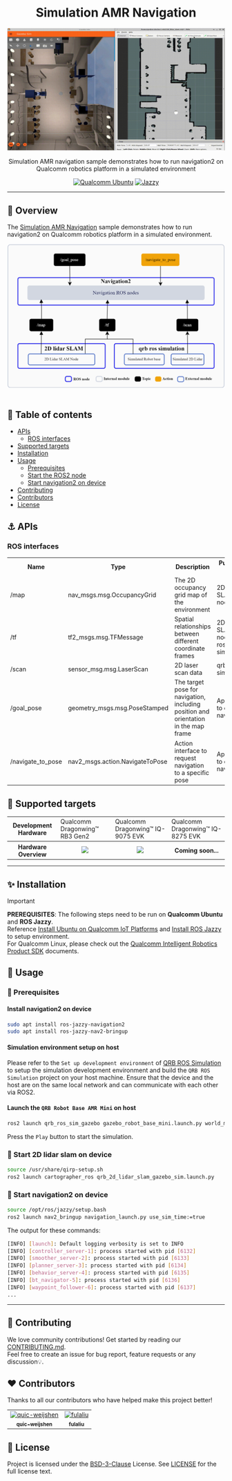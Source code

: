 <div align="center">
  <h1>Simulation AMR Navigation</h1>
  <p align="center">
    <img src="./resource/simulation-amr-navigation-result.gif" alt="Qualcomm QRB ROS" title="Qualcomm QRB ROS" />
  </p>
  <p>Simulation AMR navigation sample demonstrates how to run navigation2 on Qualcomm robotics platform in a simulated environment</p>
  
  <a href="https://ubuntu.com/download/qualcomm-iot" target="_blank"><img src="https://img.shields.io/badge/Qualcomm%20Ubuntu-E95420?style=for-the-badge&logo=ubuntu&logoColor=white" alt="Qualcomm Ubuntu"></a>
  <a href="https://docs.ros.org/en/jazzy/" target="_blank"><img src="https://img.shields.io/badge/ROS%20Jazzy-1c428a?style=for-the-badge&logo=ros&logoColor=white" alt="Jazzy"></a>
  
</div>

---

## 👋 Overview

The [Simulation AMR Navigation](https://github.com/qualcomm-qrb-ros/qrb_ros_samples/tree/main/robotics/simulation_amr_navigation) sample demonstrates how to run navigation2 on Qualcomm robotics platform in a simulated environment.

<div align="center">
  <img src="./resource/simulation-amr-navigation-pipeline.png" alt="pipeline">
</div>

<br>

## 🔎 Table of contents
  * [APIs](#-apis)
     * [ROS interfaces](#ROS-interfaces)
  * [Supported targets](#-supported-targets)
  * [Installation](#-installation)
  * [Usage](#-usage)
     * [Prerequisites](#-prerequisites)
     * [Start the ROS2 node](#-Start-2D-lidar-slam-on-device)
     * [Start navigation2 on device](#-Start-navigation2-on-device)
  * [Contributing](#-contributing)
  * [Contributors](#%EF%B8%8F-contributors)
  * [License](#-license)

## ⚓ APIs

### ROS interfaces

<table>
  <tr>
    <th>Name</th>
    <th>Type</th>
    <th>Description</th>
    <th>Published by</th>
  </tr>
  <tr>
    <td>/map</td>
    <td>nav_msgs.msg.OccupancyGrid</td>
    <td>The 2D occupancy grid map of the environment</td>
    <td>2D Lidar SLAM nodes</td>
  </tr>
  <tr>
    <td>/tf</td>
    <td>tf2_msgs.msg.TFMessage</td>
    <td>Spatial relationships between different coordinate frames</td>
    <td>2D Lidar SLAM nodes, qrb ros simulation</td>
  </tr>
  <tr>
    <td>/scan</td>
    <td>sensor_msg.msg.LaserScan</td>
    <td>2D laser scan data</td>
    <td>qrb ros simulation</td>
  </tr>
<tr>
  <td>/goal_pose</td>
  <td>geometry_msgs.msg.PoseStamped</td>
  <td>The target pose for navigation, including position and orientation in the map frame</td>
  <td>Application to call navigation2</td>
</tr>
<tr>
  <td>/navigate_to_pose</td>
  <td>nav2_msgs.action.NavigateToPose</td>
  <td>Action interface to request navigation to a specific pose</td>
  <td>Application to call navigation2</td>
</tr>
</table>

## 🎯 Supported targets

<table >
  <tr>
    <th>Development Hardware</th>
    <td>Qualcomm Dragonwing™ RB3 Gen2</td>
    <td>Qualcomm Dragonwing™ IQ-9075 EVK</td>
    <td>Qualcomm Dragonwing™ IQ-8275 EVK</td>
  </tr>
  <tr>
    <th>Hardware Overview</th>
    <th><a href="https://www.qualcomm.com/developer/hardware/rb3-gen-2-development-kit"><img src="https://s7d1.scene7.com/is/image/dmqualcommprod/rb3-gen2-carousel?fmt=webp-alpha&qlt=85" width="180"/></a></th>
    <th><a href="https://www.qualcomm.com/products/internet-of-things/industrial-processors/iq9-series/iq-9075"><img src="https://s7d1.scene7.com/is/image/dmqualcommprod/dragonwing-IQ-9075-EVK?$QC_Responsive$&fmt=png-alpha" width="160"></a></th>
    <th>Coming soon...</th>
  </tr>
</table>

---

## ✨ Installation

> [!IMPORTANT]
> **PREREQUISITES**: The following steps need to be run on **Qualcomm Ubuntu** and **ROS Jazzy**.<br>
> Reference [Install Ubuntu on Qualcomm IoT Platforms](https://ubuntu.com/download/qualcomm-iot) and [Install ROS Jazzy](https://docs.ros.org/en/jazzy/index.html) to setup environment. <br>
> For Qualcomm Linux, please check out the [Qualcomm Intelligent Robotics Product SDK](https://docs.qualcomm.com/bundle/publicresource/topics/80-70018-265/introduction_1.html?vproduct=1601111740013072&version=1.4&facet=Qualcomm%20Intelligent%20Robotics%20Product%20(QIRP)%20SDK) documents.

## 🚀 Usage

### 🔹 Prerequisites

#### Install navigation2 on device

```bash
sudo apt install ros-jazzy-navigation2
sudo apt install ros-jazzy-nav2-bringup
```

#### Simulation environment setup on host

Please refer to the `Set up development environment` of [QRB ROS Simulation](https://github.com/qualcomm-qrb-ros/qrb_ros_simulation) to setup the simulation development environment and build the `QRB ROS Simulation` project on your host machine. Ensure that the device and the host are on the same local network and can communicate with each other via ROS2.

#### Launch the `QRB Robot Base AMR Mini` on host

```bash
ros2 launch qrb_ros_sim_gazebo gazebo_robot_base_mini.launch.py world_model:=ionic
```

Press the `Play` button to start the simulation.

### 🔹 Start 2D lidar slam on device

```bash
source /usr/share/qirp-setup.sh
ros2 launch cartographer_ros qrb_2d_lidar_slam_gazebo_sim.launch.py
```

### 🔹 Start navigation2 on device

```bash
source /opt/ros/jazzy/setup.bash
ros2 launch nav2_bringup navigation_launch.py use_sim_time:=true
```

The output for these commands:

```bash
[INFO] [launch]: Default logging verbosity is set to INFO
[INFO] [controller_server-1]: process started with pid [6132]
[INFO] [smoother_server-2]: process started with pid [6133]
[INFO] [planner_server-3]: process started with pid [6134]
[INFO] [behavior_server-4]: process started with pid [6135]
[INFO] [bt_navigator-5]: process started with pid [6136]
[INFO] [waypoint_follower-6]: process started with pid [6137]
...
```

---

## 🤝 Contributing

We love community contributions! Get started by reading our [CONTRIBUTING.md](CONTRIBUTING.md).<br>
Feel free to create an issue for bug report, feature requests or any discussion💡.

## ❤️ Contributors

Thanks to all our contributors who have helped make this project better!

<table>
  <tr>
    <td align="center"><a href="https://github.com/quic-weijshen"><img src="https://avatars.githubusercontent.com/u/191950784?s=96&v=4" width="100" height="100" alt="quic-weijshen"/><br /><sub><b>quic-weijshen</b></sub></a></td>
    <td align="center"><a href="https://github.com/fulaliu"><img src="https://avatars.githubusercontent.com/u/129727781?v=4" width="100" height="100" alt="fulaliu"/><br /><sub><b>fulaliu</b></sub></a></td>
  </tr>
</table>

## 📜 License

Project is licensed under the [BSD-3-Clause](https://spdx.org/licenses/BSD-3-Clause.html) License. See [LICENSE](./LICENSE) for the full license text.